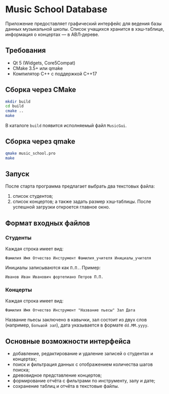 # Music School Database

Приложение предоставляет графический интерфейс для ведения базы данных музыкальной школы.
Список учащихся хранится в хэш‑таблице, информация о концертах — в АВЛ‑дереве.

## Требования
* Qt 5 (Widgets, Core5Compat)
* CMake 3.5+ или qmake
* Компилятор C++ с поддержкой C++17

## Сборка через CMake
```bash
mkdir build
cd build
cmake ..
make
```
В каталоге `build` появится исполняемый файл `MusicGui`.

## Сборка через qmake
```bash
qmake music_school.pro
make
```

## Запуск
После старта программа предлагает выбрать два текстовых файла:
1. список студентов;
2. список концертов;
а также задать размер хэш‑таблицы. После успешной загрузки откроется главное окно.

## Формат входных файлов
### Студенты
Каждая строка имеет вид:
```
Фамилия Имя Отчество Инструмент Фамилия_учителя Инициалы_учителя
```
Инициалы записываются как `П.П.`. Пример:
```
Иванов Иван Иванович фортепиано Петров П.П.
```

### Концерты
Каждая строка имеет вид:
```
Фамилия Имя Отчество Инструмент "Название пьесы" Зал Дата
```
Название пьесы заключено в кавычки, зал состоит из двух слов (например,
`Большой зал`), дата указывается в формате `dd.MM.yyyy`.

## Основные возможности интерфейса
* добавление, редактирование и удаление записей о студентах и концертах;
* поиск и фильтрация данных с отображением количества шагов поиска;
* древовидное представление концертов;
* формирование отчёта с фильтрами по инструменту, залу и дате;
* сохранение таблиц и отчёта в текстовые файлы.

